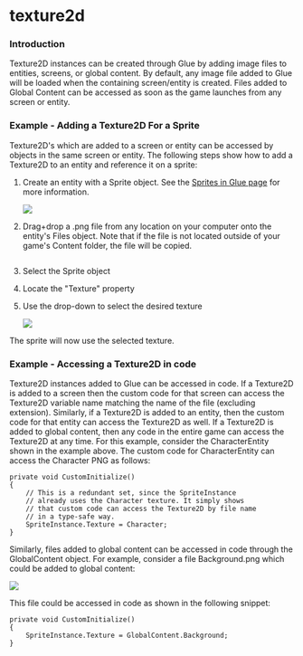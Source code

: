 # texture2d

### Introduction

Texture2D instances can be created through Glue by adding image files to entities, screens, or global content. By default, any image file added to Glue will be loaded when the containing screen/entity is created. Files added to Global Content can be accessed as soon as the game launches from any screen or entity.

### Example - Adding a Texture2D For a Sprite

Texture2D's which are added to a screen or entity can be accessed by objects in the same screen or entity. The following steps show how to add a Texture2D to an entity and reference it on a sprite:

1.  Create an entity with a Sprite object. See the [Sprites in Glue page](../objects/glue-reference-sprite.md) for more information.

    ![](../../../../media/2019-06-img_5d18b9a876102.png)
2.  Drag+drop a .png file from any location on your computer onto the entity's Files object. Note that if the file is not located outside of your game's Content folder, the file will be copied.

    

<figure><img src="../../../../media/2016-07-2019-06-30_07-32-33.gif" alt=""><figcaption></figcaption></figure>


3. Select the Sprite object
4. Locate the "Texture" property
5.  Use the drop-down to select the desired texture

    ![](../../../../media/2016-07-img_57881ea9e2cbc.png)

The sprite will now use the selected texture.

### Example - Accessing a Texture2D in code

Texture2D instances added to Glue can be accessed in code. If a Texture2D is added to a screen then the custom code for that screen can access the Texture2D variable name matching the name of the file (excluding extension). Similarly, if a Texture2D is added to an entity, then the custom code for that entity can access the Texture2D as well. If a Texture2D is added to global content, then any code in the entire game can access the Texture2D at any time. For this example, consider the CharacterEntity shown in the example above. The custom code for CharacterEntity can access the Character PNG as follows:

```lang:c#
private void CustomInitialize()
{
    // This is a redundant set, since the SpriteInstance
    // already uses the Character texture. It simply shows
    // that custom code can access the Texture2D by file name
    // in a type-safe way.
    SpriteInstance.Texture = Character;
}
```

Similarly, files added to global content can be accessed in code through the GlobalContent object. For example, consider a file Background.png which could be added to global content:

![](../../../../media/2016-07-img_57882064ea554.png)

This file could be accessed in code as shown in the following snippet:

```lang:c#
private void CustomInitialize()
{
    SpriteInstance.Texture = GlobalContent.Background;
}
```

&#x20;   &#x20;
